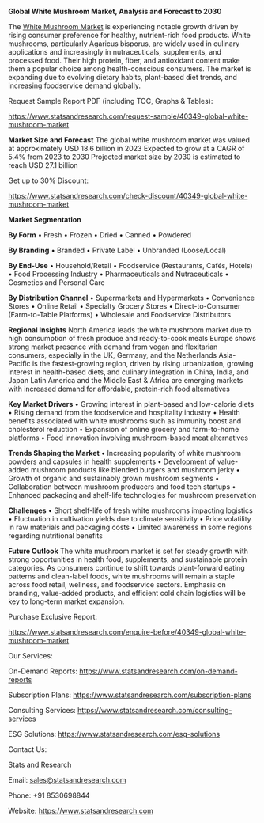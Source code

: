 ﻿**Global White Mushroom Market, Analysis and Forecast to 2030**


The [White Mushroom Market](v) is experiencing notable growth driven by rising consumer preference for healthy, nutrient-rich food products. White mushrooms, particularly Agaricus bisporus, are widely used in culinary applications and increasingly in nutraceuticals, supplements, and processed food. Their high protein, fiber, and antioxidant content make them a popular choice among health-conscious consumers. The market is expanding due to evolving dietary habits, plant-based diet trends, and increasing foodservice demand globally.

Request Sample Report PDF (including TOC, Graphs & Tables):

<https://www.statsandresearch.com/request-sample/40349-global-white-mushroom-market>

**Market Size and Forecast**
The global white mushroom market was valued at approximately USD 18.6 billion in 2023
Expected to grow at a CAGR of 5.4% from 2023 to 2030
Projected market size by 2030 is estimated to reach USD 27.1 billion

Get up to 30% Discount:

<https://www.statsandresearch.com/check-discount/40349-global-white-mushroom-market>

**Market Segmentation**

**By Form**
• Fresh
• Frozen
• Dried
• Canned
• Powdered

**By Branding**
• Branded
• Private Label
• Unbranded (Loose/Local)

**By End-Use**
• Household/Retail
• Foodservice (Restaurants, Cafés, Hotels)
• Food Processing Industry
• Pharmaceuticals and Nutraceuticals
• Cosmetics and Personal Care

**By Distribution Channel**
• Supermarkets and Hypermarkets
• Convenience Stores
• Online Retail
• Specialty Grocery Stores
• Direct-to-Consumer (Farm-to-Table Platforms)
• Wholesale and Foodservice Distributors

**Regional Insights**
North America leads the white mushroom market due to high consumption of fresh produce and ready-to-cook meals
Europe shows strong market presence with demand from vegan and flexitarian consumers, especially in the UK, Germany, and the Netherlands
Asia-Pacific is the fastest-growing region, driven by rising urbanization, growing interest in health-based diets, and culinary integration in China, India, and Japan
Latin America and the Middle East & Africa are emerging markets with increased demand for affordable, protein-rich food alternatives

**Key Market Drivers**
• Growing interest in plant-based and low-calorie diets
• Rising demand from the foodservice and hospitality industry
• Health benefits associated with white mushrooms such as immunity boost and cholesterol reduction
• Expansion of online grocery and farm-to-home platforms
• Food innovation involving mushroom-based meat alternatives

**Trends Shaping the Market**
• Increasing popularity of white mushroom powders and capsules in health supplements
• Development of value-added mushroom products like blended burgers and mushroom jerky
• Growth of organic and sustainably grown mushroom segments
• Collaboration between mushroom producers and food tech startups
• Enhanced packaging and shelf-life technologies for mushroom preservation

**Challenges**
• Short shelf-life of fresh white mushrooms impacting logistics
• Fluctuation in cultivation yields due to climate sensitivity
• Price volatility in raw materials and packaging costs
• Limited awareness in some regions regarding nutritional benefits

**Future Outlook**
The white mushroom market is set for steady growth with strong opportunities in health food, supplements, and sustainable protein categories. As consumers continue to shift towards plant-forward eating patterns and clean-label foods, white mushrooms will remain a staple across food retail, wellness, and foodservice sectors. Emphasis on branding, value-added products, and efficient cold chain logistics will be key to long-term market expansion.

Purchase Exclusive Report:

<https://www.statsandresearch.com/enquire-before/40349-global-white-mushroom-market>



Our Services:

On-Demand Reports: <https://www.statsandresearch.com/on-demand-reports>

Subscription Plans: <https://www.statsandresearch.com/subscription-plans>

Consulting Services: <https://www.statsandresearch.com/consulting-services>

ESG Solutions: <https://www.statsandresearch.com/esg-solutions>

Contact Us:

Stats and Research

Email: <sales@statsandresearch.com>

Phone: +91 8530698844

Website: <https://www.statsandresearch.com>










